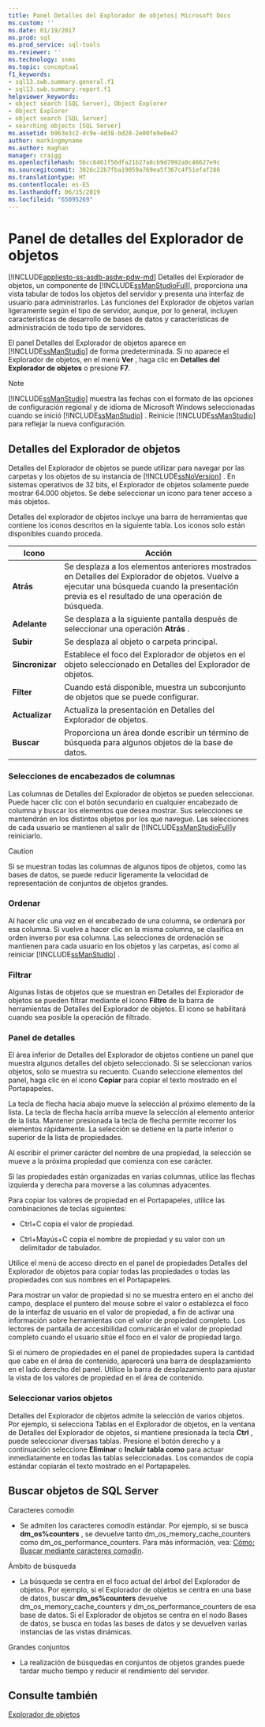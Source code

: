 ```yaml
---
title: Panel Detalles del Explorador de objetos| Microsoft Docs
ms.custom: ''
ms.date: 01/19/2017
ms.prod: sql
ms.prod_service: sql-tools
ms.reviewer: ''
ms.technology: ssms
ms.topic: conceptual
f1_keywords:
- sql13.swb.summary.general.f1
- sql13.swb.summary.report.f1
helpviewer_keywords:
- object search [SQL Server], Object Explorer
- Object Explorer
- object search [SQL Server]
- searching objects [SQL Server]
ms.assetid: b963e3c2-dc9e-4d38-bd28-2e00fe9e0e47
author: markingmyname
ms.author: maghan
manager: craigg
ms.openlocfilehash: 56cc6461f56dfa21b27a8cb9d7992a0c46627e9c
ms.sourcegitcommit: 3026c22b7fba19059a769ea5f367c4f51efaf286
ms.translationtype: HT
ms.contentlocale: es-ES
ms.lasthandoff: 06/15/2019
ms.locfileid: "65095269"
---
```

# <a name="object-explorer-details-pane"></a>Panel de detalles del Explorador de objetos
[!INCLUDE[appliesto-ss-asdb-asdw-pdw-md](../../includes/appliesto-ss-asdb-asdw-pdw-md.md)]
Detalles del Explorador de objetos, un componente de [!INCLUDE[ssManStudioFull](../../includes/ssmanstudiofull-md.md)], proporciona una vista tabular de todos los objetos del servidor y presenta una interfaz de usuario para administrarlos. Las funciones del Explorador de objetos varían ligeramente según el tipo de servidor, aunque, por lo general, incluyen características de desarrollo de bases de datos y características de administración de todo tipo de servidores.  
  
El panel Detalles del Explorador de objetos aparece en [!INCLUDE[ssManStudio](../../includes/ssmanstudio-md.md)] de forma predeterminada. Si no aparece el Explorador de objetos, en el menú **Ver** , haga clic en **Detalles del Explorador de objetos** o presione **F7**.  
  
> [!NOTE]  
> [!INCLUDE[ssManStudio](../../includes/ssmanstudio-md.md)] muestra las fechas con el formato de las opciones de configuración regional y de idioma de Microsoft Windows seleccionadas cuando se inició [!INCLUDE[ssManStudio](../../includes/ssmanstudio-md.md)] . Reinicie [!INCLUDE[ssManStudio](../../includes/ssmanstudio-md.md)] para reflejar la nueva configuración.  
  
## <a name="object-explorer-details"></a>Detalles del Explorador de objetos  
Detalles del Explorador de objetos se puede utilizar para navegar por las carpetas y los objetos de su instancia de [!INCLUDE[ssNoVersion](../../includes/ssnoversion-md.md)] . En sistemas operativos de 32 bits, el Explorador de objetos solamente puede mostrar 64.000 objetos. Se debe seleccionar un icono para tener acceso a más objetos.  
  
Detalles del explorador de objetos incluye una barra de herramientas que contiene los iconos descritos en la siguiente tabla. Los iconos solo están disponibles cuando proceda.  
  
|Icono|Acción|  
|--------|----------|  
|**Atrás**|Se desplaza a los elementos anteriores mostrados en Detalles del Explorador de objetos. Vuelve a ejecutar una búsqueda cuando la presentación previa es el resultado de una operación de búsqueda.|  
|**Adelante**|Se desplaza a la siguiente pantalla después de seleccionar una operación **Atrás** .|  
|**Subir**|Se desplaza al objeto o carpeta principal.|  
|**Sincronizar**|Establece el foco del Explorador de objetos en el objeto seleccionado en Detalles del Explorador de objetos.|  
|**Filter**|Cuando está disponible, muestra un subconjunto de objetos que se puede configurar.|  
|**Actualizar**|Actualiza la presentación en Detalles del Explorador de objetos.|  
|**Buscar**|Proporciona un área donde escribir un término de búsqueda para algunos objetos de la base de datos.|  
  
### <a name="column-header-selections"></a>Selecciones de encabezados de columnas  
Las columnas de Detalles del Explorador de objetos se pueden seleccionar. Puede hacer clic con el botón secundario en cualquier encabezado de columna y buscar los elementos que desea mostrar. Sus selecciones se mantendrán en los distintos objetos por los que navegue. Las selecciones de cada usuario se mantienen al salir de [!INCLUDE[ssManStudioFull](../../includes/ssmanstudiofull-md.md)]y reiniciarlo.  
  
> [!CAUTION]  
> Si se muestran todas las columnas de algunos tipos de objetos, como las bases de datos, se puede reducir ligeramente la velocidad de representación de conjuntos de objetos grandes.  
  
### <a name="sorting"></a>Ordenar  
Al hacer clic una vez en el encabezado de una columna, se ordenará por esa columna. Si vuelve a hacer clic en la misma columna, se clasifica en orden inverso por esa columna. Las selecciones de ordenación se mantienen para cada usuario en los objetos y las carpetas, así como al reiniciar [!INCLUDE[ssManStudio](../../includes/ssmanstudio-md.md)] .  
  
### <a name="filtering"></a>Filtrar  
Algunas listas de objetos que se muestran en Detalles del Explorador de objetos se pueden filtrar mediante el icono **Filtro** de la barra de herramientas de Detalles del Explorador de objetos. El icono se habilitará cuando sea posible la operación de filtrado.  
  
### <a name="details-pane"></a>Panel de detalles  
El área inferior de Detalles del Explorador de objetos contiene un panel que muestra algunos detalles del objeto seleccionado. Si se seleccionan varios objetos, solo se muestra su recuento. Cuando seleccione elementos del panel, haga clic en el icono **Copiar** para copiar el texto mostrado en el Portapapeles.  
  
La tecla de flecha hacia abajo mueve la selección al próximo elemento de la lista. La tecla de flecha hacia arriba mueve la selección al elemento anterior de la lista. Mantener presionada la tecla de flecha permite recorrer los elementos rápidamente. La selección se detiene en la parte inferior o superior de la lista de propiedades.  
  
Al escribir el primer carácter del nombre de una propiedad, la selección se mueve a la próxima propiedad que comienza con ese carácter.  
  
Si las propiedades están organizadas en varias columnas, utilice las flechas izquierda y derecha para moverse a las columnas adyacentes.  
  
Para copiar los valores de propiedad en el Portapapeles, utilice las combinaciones de teclas siguientes:  
  
-   Ctrl+C copia el valor de propiedad.  
  
-   Ctrl+Mayús+C copia el nombre de propiedad y su valor con un delimitador de tabulador.  
  
Utilice el menú de acceso directo en el panel de propiedades Detalles del Explorador de objetos para copiar todas las propiedades o todas las propiedades con sus nombres en el Portapapeles.  
  
Para mostrar un valor de propiedad si no se muestra entero en el ancho del campo, desplace el puntero del mouse sobre el valor o establezca el foco de la interfaz de usuario en el valor de propiedad, a fin de activar una información sobre herramientas con el valor de propiedad completo. Los lectores de pantalla de accesibilidad comunicarán el valor de propiedad completo cuando el usuario sitúe el foco en el valor de propiedad largo.  
  
Si el número de propiedades en el panel de propiedades supera la cantidad que cabe en el área de contenido, aparecerá una barra de desplazamiento en el lado derecho del panel. Utilice la barra de desplazamiento para ajustar la vista de los valores de propiedad en el área de contenido.  
  
### <a name="multiple-object-selection"></a>Seleccionar varios objetos  
Detalles del Explorador de objetos admite la selección de varios objetos. Por ejemplo, si selecciona Tablas en el Explorador de objetos, en la ventana de Detalles del Explorador de objetos, si mantiene presionada la tecla **Ctrl** , puede seleccionar diversas tablas. Presione el botón derecho y a continuación seleccione **Eliminar** o **Incluir tabla como** para actuar inmediatamente en todas las tablas seleccionadas. Los comandos de copia estándar copiarán el texto mostrado en el Portapapeles.  
  
## <a name="sql-server-object-search"></a>Buscar objetos de SQL Server  
Caracteres comodín  
  
-   Se admiten los caracteres comodín estándar. Por ejemplo, si se busca **dm_os%counters** , se devuelve tanto dm_os_memory_cache_counters como dm_os_performance_counters. Para más información, vea: [Cómo: Buscar mediante caracteres comodín](../../relational-databases/scripting/search-text-with-wildcards.md).  
  
Ámbito de búsqueda  
  
-   La búsqueda se centra en el foco actual del árbol del Explorador de objetos. Por ejemplo, si el Explorador de objetos se centra en una base de datos, buscar **dm_os%counters** devuelve dm_os_memory_cache_counters y dm_os_performance_counters de esa base de datos. Si el Explorador de objetos se centra en el nodo Bases de datos, se busca en todas las bases de datos y se devuelven varias instancias de las vistas dinámicas.  
  
Grandes conjuntos  
  
-   La realización de búsquedas en conjuntos de objetos grandes puede tardar mucho tiempo y reducir el rendimiento del servidor.  
  
## <a name="see-also"></a>Consulte también  
[Explorador de objetos](../../ssms/object/object-explorer.md)  
  
